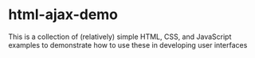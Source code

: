 # html-ajax-demo

This is a collection of (relatively) simple HTML, CSS, and JavaScript examples to demonstrate how to use these in developing user interfaces
